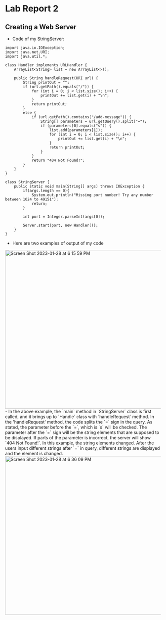# Lab Report 2
## Creating a Web Server
- Code of my StringServer: 
```
import java.io.IOException;
import java.net.URI;
import java.util.*;

class Handler implements URLHandler {
    ArrayList<String> list = new ArrayList<>();

    public String handleRequest(URI url) {
        String printOut = "";
        if (url.getPath().equals("/")) {
            for (int i = 0; i < list.size(); i++) {
                printOut += list.get(i) + "\n";
            }
            return printOut;
        } 
        else {
            if (url.getPath().contains("/add-message")) {
                String[] parameters = url.getQuery().split("=");
                if (parameters[0].equals("s")) {
                    list.add(parameters[1]);
                    for (int i = 0; i < list.size(); i++) {
                        printOut += list.get(i) + "\n";
                    }
                    return printOut;
                }
            }
            return "404 Not Found!";
        }
    }
}

class StringServer {
    public static void main(String[] args) throws IOException {
        if(args.length == 0){
            System.out.println("Missing port number! Try any number between 1024 to 49151");
            return;
        }

        int port = Integer.parseInt(args[0]);

        Server.start(port, new Handler());
    }
}
```
- Here are two examples of output of my code
<img width="513" alt="Screen Shot 2023-01-28 at 6 15 59 PM" src="https://user-images.githubusercontent.com/122575008/215300719-38409550-a061-4729-a7a9-43d11ce16a95.png">
- In the above example, the `main` method in `StringServer` class is first called, and it brings up to `Handle` class with `handleRequest` method. In the 'handleRequest' method, the code splits the `=` sign in the query. As stated, the parameter before the `=`, which is `s` will be checked. The parameter after the `=` sign will be the string elements that are supposed to be displayed. If parts of the parameter is incorrect, the server will show `404 Not Found!`. In this example, the string elements changed. After the users input different strings after `=` in query, different strings are displayed and the element is changed. 

<img width="513" alt="Screen Shot 2023-01-28 at 6 36 09 PM" src="https://user-images.githubusercontent.com/122575008/215301310-f1685e4d-60a8-45d7-82da-3718d05e4d20.png">
